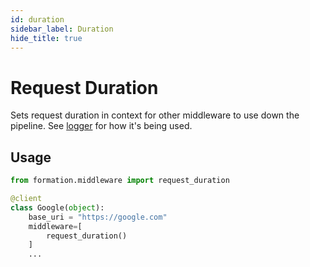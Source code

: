 ```yaml
---
id: duration
sidebar_label: Duration
hide_title: true
---
```

# Request Duration

Sets request duration in context for other middleware to use down the pipeline. See [logger](logger.md) for how it's being used.


## Usage

```py
from formation.middleware import request_duration

@client
class Google(object):
    base_uri = "https://google.com"
    middleware=[
        request_duration()
    ]
    ...
```
